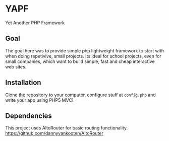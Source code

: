 # YAPF #
Yet Another PHP Framework

## Goal ##
The goal here was to provide simple php lightweight framework to start with when doing repetivive, small projects. 
Its ideal for school projects, even for small companies, which want to build simple, fast and cheap interactive web sites.

## Installation ##
Clone the repository to your computer, configure stuff at `config.php` and write your app using  PHP5 MVC!

## Dependencies ##
This project uses AltoRouter for basic routing functionality.
https://github.com/dannyvankooten/AltoRouter